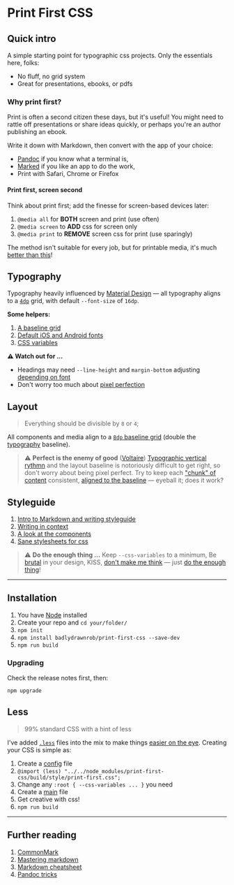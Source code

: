 # Print First CSS




## Quick intro

A simple starting point for typographic css projects. Only the essentials here, folks:

- No fluff, no grid system
- Great for presentations, ebooks, or pdfs


### Why print first?

Print is often a second citizen these days, but it's useful! You might need to rattle off presentations or share ideas quickly, or perhaps you're an author publishing an ebook.

Write it down with Markdown, then convert with the app of your choice:

- [Pandoc](https://pandoc.org) if you know what a terminal is,
- [Marked](http://marked2app.com) if you like an app to do the work,
- Print with Safari, Chrome or Firefox


#### Print first, screen second

Think about print first; add the finesse for screen-based devices later:

1. `@media all` for **BOTH** screen and print (use often)
2. `@media screen` to **ADD** css for screen only
3. `@media print` to **REMOVE** screen css for print (use sparingly)

The method isn't suitable for every job, but for printable media, it's much [better than this](https://flyingdogcreative.com/why-your-web-pages-print-badly-and-how-to-fix-them/)!




## Typography

Typography heavily influenced by [Material Design](https://material.io/design/typography/the-type-system.html) — all typography aligns to a [`4dp`](https://stackoverflow.com/a/2025541) grid, with default `--font-size` of `16dp`.

**Some helpers:**

1. [A baseline grid](./source/style/modules/mixins/grid-baseline.less)
2. [Default iOS and Android fonts](./source/style/modules/variables/typography.less)
3. [CSS variables](./source/style/modules/variables/_root.less)

**<span id="alert-headings">⚠️</span> Watch out for ...**

- Headings may need `--line-height` and `margin-bottom` adjusting [depending on font](https://graphicdesign.stackexchange.com/q/4035)
- Don't worry too much about [pixel perfection](#alert-perfect)




## Layout

> Everything should be divisible by `8` or `4`;

All components and media align to a [`8dp` baseline grid](./source/modules/mixins/grid-baseline.less) (double the [typography](./#typography) baseline).

> <span id="alert-perfect">⚠️</span> **Perfect is the enemy of good** ([Voltaire](https://en.wikipedia.org/wiki/Perfect_is_the_enemy_of_good))
> [Typographic vertical rythmn](http://webtypography.net/2.2.2) and the layout baseline is notoriously difficult to get right, so don't worry about being pixel perfect. Try to keep each ["chunk" of content](https://internetingishard.com/html-and-css/css-box-model/) consistent, [aligned to the baseline](https://css-tricks.com/almanac/properties/a/align-items/) — eyeball it; does it work?





## Styleguide

1. [Intro to Markdown and writing styleguide](./build/markdown/styleguide.md)
2. [Writing in context](./build/markdown/speciman.md)
3. [A look at the components](./build/markdown/partials.md)
4. [Sane stylesheets for css](https://github.com/badlydrawnrob/ecss)

> <span id="alert-enough">⚠️</span> **Do the enough thing ...**
> Keep `--css-variables` to a minimum, Be [brutal](https://brutalist-web.design/) in your design, KISS, [don't make me think](https://en.wikipedia.org/wiki/Don%27t_Make_Me_Think) — just [do the enough thing](https://fs.blog/jason-fried/)!




----




## Installation

1. You have [Node](https://nodejs.org/en/) installed
2. Create your repo and `cd your/folder/`
3. `npm init` 
4. `npm install badlydrawnrob/print-first-css --save-dev`
5. `npm run build`

### Upgrading

Check the release notes first, then:

`npm upgrade`




## Less

> 99% standard CSS with a hint of less

I've added [`.less`](http://lesscss.org) files into the mix to make things [easier on the eye](https://en.wikipedia.org/wiki/Separation_of_concerns). Creating your CSS is simple as:

1. Create a [config](./source/style/config.less) file
2. `@import (less) "../../node_modules/print-first-css/build/style/print-first.css";`
3. Change any `:root { --css-variables ... }` you need
4. Create a [main](./source/style/main.less) file
5. Get creative with css!
6. `npm run build`




----




## Further reading

1. [CommonMark](http://commonmark.org/help/)
2. [Mastering markdown](https://guides.github.com/features/mastering-markdown/#examples)
3. [Markdown cheatsheet](https://github.com/adam-p/markdown-here/wiki/Markdown-Cheatsheet)
4. [Pandoc tricks](https://github.com/jgm/pandoc/wiki/Pandoc-Tricks)
